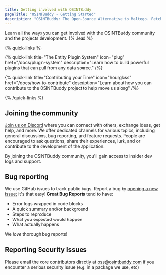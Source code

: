 ```yaml
---
title: Getting involved with OSINTBuddy
pageTitle: "OSINTBuddy - Getting Started"
description: "OSINTBuddy: The Open-Source Alternative to Maltego. Fetch data from different sources and returns the results as visual entities that you can explore step-by-step."
---
```


Learn all the ways you can get involved with the OSINTBuddy community and the projects development.  {% .lead %}

{% quick-links %}

{% quick-link title="The Entity Plugin System" icon="plug" href="/docs/plugin-system" description="Learn how to build powerful plugins that can pull from any data source." /%}

{% quick-link title="Contributing your Time" icon="hourglass" href="/docs/how-to-contribute" description="Learn about how you can contribute to the OSINTBuddy project to help move us along" /%}

{% /quick-links %}


## Joining the community

[Join us on Discord](https://discord.gg/b8vW4J4skv) where you can connect with others, exchange ideas, get help, and more. We offer dedicated channels for various topics, including general discussions, bug reporting, and feature requests. People are encouraged to ask questions, share their experiences, lurk, and or contribute to the development of the application.

By joining the OSINTBuddy community, you'll gain access to insider dev logs and support.

## Bug reporting
We use GitHub issues to track public bugs. Report a bug by [opening a new issue](https://github.com/osintbuddy/osintbuddy/issues/new?assignees=jerlendds&labels=Type%3A+Bug&projects=&template=&title=%5BBUG%5D+); it's that easy! **Great Bug Reports** tend to have:

- Error logs wrapped in code blocks
- A quick summary and/or background
- Steps to reproduce
- What you expected would happen
- What actually happens

We *love* thorough bug reports!

## Reporting Security Issues
 Please email the core contributors directly at [oss@osintbuddy.com](mailto:oss@osintbuddy.com) if you encounter a serious security issue (e.g. in a package we use, etc)

